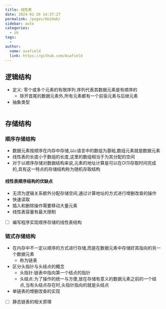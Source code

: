 ```yaml
---
title: 线性表
date: 2024-02-26 14:37:27
permalink: /pages/bb2dab/
sidebar: auto
categories:
  - zk
tags:
  - 
author: 
  name: asafield
  link: https://github.com/Asafield
---
```

## 逻辑结构
- 定义: 零个或多个元素的有限序列.序列代表其数据元素是有顺序的
	- 除开首尾的数据元素外,所有元素都有一个前驱元素与后继元素
- 抽象类型
```

```
## 存储结构
### 顺序存储结构
- 数据元素按顺序在内存中存储,以c语言中的数组为基础,数组元素就是数据元素
- 线性表的长度小于数组的长度,这里的数组相当于为其分配的空间
- 对于以顺序存储对数据结构来说,元素的地址计算是可以在*O*(1)存取时间完成的,具有这一特点的存储结构称为随机存取结构

#### 线性表顺序结构的优缺点
- 无须为逻辑关系额外分配存储空间,通过计算地址的方式进行增删改查的操作
- 快速读取
- 插入和删除操作需要移动大量元素
- 线性表容量有最大限制
- [ ] 编写程序实现顺序存储的线性表结构
### 链式存储结构
- 在内存中不一定以顺序的方式进行存储,而是在数据元素中存储好其指向的另一个数据元素
	- 称为链表
- 区分头指针与头结点的概念
	- 头指针:链表中指向第一个结点的指针
	- 头结点:为了操作的统一与方便,放在存储有意义的数据元素之前的一个结点,当有头结点存在时,头指针指向的就是头结点
- 单链表的增删改查的实现
- [ ] 静态链表的相关原理